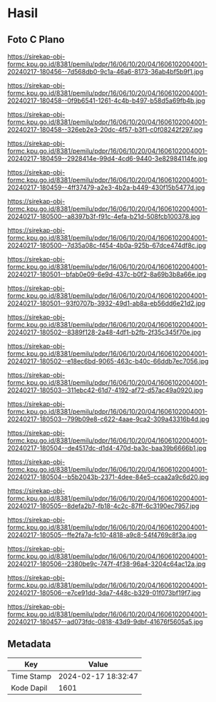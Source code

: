 # Hasil

## Foto C Plano

https://sirekap-obj-formc.kpu.go.id/8381/pemilu/pdpr/16/06/10/20/04/1606102004001-20240217-180456--7d568db0-9c1a-46a6-8173-36ab4bf5b9f1.jpg

https://sirekap-obj-formc.kpu.go.id/8381/pemilu/pdpr/16/06/10/20/04/1606102004001-20240217-180458--0f9b6541-1261-4c4b-b497-b58d5a69fb4b.jpg

https://sirekap-obj-formc.kpu.go.id/8381/pemilu/pdpr/16/06/10/20/04/1606102004001-20240217-180458--326eb2e3-20dc-4f57-b3f1-c0f08242f297.jpg

https://sirekap-obj-formc.kpu.go.id/8381/pemilu/pdpr/16/06/10/20/04/1606102004001-20240217-180459--2928414e-99d4-4cd6-9440-3e82984114fe.jpg

https://sirekap-obj-formc.kpu.go.id/8381/pemilu/pdpr/16/06/10/20/04/1606102004001-20240217-180459--4ff37479-a2e3-4b2a-b449-430f15b5477d.jpg

https://sirekap-obj-formc.kpu.go.id/8381/pemilu/pdpr/16/06/10/20/04/1606102004001-20240217-180500--a8397b3f-f91c-4efa-b21d-508fcb100378.jpg

https://sirekap-obj-formc.kpu.go.id/8381/pemilu/pdpr/16/06/10/20/04/1606102004001-20240217-180500--7d35a08c-f454-4b0a-925b-67dce474df8c.jpg

https://sirekap-obj-formc.kpu.go.id/8381/pemilu/pdpr/16/06/10/20/04/1606102004001-20240217-180501--bfab0e09-6e9d-437c-b0f2-8a69b3b8a66e.jpg

https://sirekap-obj-formc.kpu.go.id/8381/pemilu/pdpr/16/06/10/20/04/1606102004001-20240217-180501--93f0707b-3932-49d1-ab8a-eb56dd6e21d2.jpg

https://sirekap-obj-formc.kpu.go.id/8381/pemilu/pdpr/16/06/10/20/04/1606102004001-20240217-180502--8389f128-2a48-4df1-b2fb-2f35c345f70e.jpg

https://sirekap-obj-formc.kpu.go.id/8381/pemilu/pdpr/16/06/10/20/04/1606102004001-20240217-180502--e18ec6bd-9065-463c-b40c-66ddb7ec7056.jpg

https://sirekap-obj-formc.kpu.go.id/8381/pemilu/pdpr/16/06/10/20/04/1606102004001-20240217-180503--311ebc42-61d7-4192-af72-d57ac49a0920.jpg

https://sirekap-obj-formc.kpu.go.id/8381/pemilu/pdpr/16/06/10/20/04/1606102004001-20240217-180503--799b09e8-c622-4aae-9ca2-309a43316b4d.jpg

https://sirekap-obj-formc.kpu.go.id/8381/pemilu/pdpr/16/06/10/20/04/1606102004001-20240217-180504--de4517dc-d1d4-470d-ba3c-baa39b6666b1.jpg

https://sirekap-obj-formc.kpu.go.id/8381/pemilu/pdpr/16/06/10/20/04/1606102004001-20240217-180504--b5b2043b-2371-4dee-84e5-ccaa2a9c6d20.jpg

https://sirekap-obj-formc.kpu.go.id/8381/pemilu/pdpr/16/06/10/20/04/1606102004001-20240217-180505--8defa2b7-fb18-4c2c-87ff-6c3190ec7957.jpg

https://sirekap-obj-formc.kpu.go.id/8381/pemilu/pdpr/16/06/10/20/04/1606102004001-20240217-180505--ffe2fa7a-fc10-4818-a9c8-54f4769c8f3a.jpg

https://sirekap-obj-formc.kpu.go.id/8381/pemilu/pdpr/16/06/10/20/04/1606102004001-20240217-180506--2380be9c-747f-4f38-96a4-3204c64ac12a.jpg

https://sirekap-obj-formc.kpu.go.id/8381/pemilu/pdpr/16/06/10/20/04/1606102004001-20240217-180506--e7ce91dd-3da7-448c-b329-01f073bf19f7.jpg

https://sirekap-obj-formc.kpu.go.id/8381/pemilu/pdpr/16/06/10/20/04/1606102004001-20240217-180457--ad073fdc-0818-43d9-9dbf-41676f5605a5.jpg


## Metadata

| Key        | Value               |
| ---------- | ------------------- |
| Time Stamp | 2024-02-17 18:32:47 |
| Kode Dapil | 1601                |



